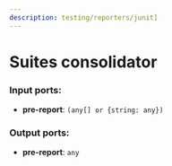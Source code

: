 ```yaml
---
description: testing/reporters/junit]
---
```


# Suites consolidator

### Input ports:

* __pre-report__: `(any[] or {string: any})`

### Output ports:

* __pre-report__: `any`

